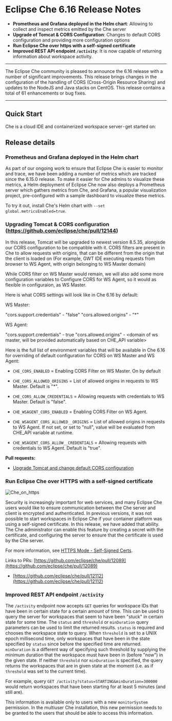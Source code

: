 # Eclipse Che 6.16 Release Notes

* **Prometheus and Grafana deployed in the Helm chart**: Allowing to collect and inspect metrics emitted by the Che server
* **Upgrade of Tomcat & CORS Configuration**: Changes to default CORS configuration and providing more configuration options
* **Run Eclipse Che over https with a self-signed certificate**
* **Improved REST API endpoint `/activity`**: It is now capable of returning information about
workspace activity.

---

The Eclipse Che community is pleased to announce the 6.16 release with a number of significant improvements. This release brings changes in the configuration of the handling of CORS (Cross-Origin Resource Sharing) and updates to the NodeJS and Java stacks on CentOS. This release contains a total of 61 enhancements or bug fixes.

---

## Quick Start

Che is a cloud IDE and containerized workspace server - get started on:

## Release details

### Prometheus and Grafana deployed in the Helm chart
As part of our ongoing work to ensure that Eclipse Che is easier to monitor and trace, we have been
adding a number of metrics which are tracked since the 6.15.0 release. To make it easier for Che 
admins to visualize these metrics, a Helm deployment of Eclipse Che now also deploys a Prometheus 
server which gathers metrics from Che, and Grafana, a popular visualization project, pre-configured 
with a sample dashboard to visualize these metrics.

To try it out, install Che's Helm chart with `--set global.metricsEnabled=true`. 

### Upgrading Tomcat & CORS configuration (https://github.com/eclipse/che/pull/12144)

In this release, Tomcat  will be upgraded to newest version 8.5.35, alongisde our CORS configuration to be compatible with it.
CORS filters are present in Che to allow requests with origins, that can be different from the origin that the client is loaded on (For example, GWT IDE executing requests from browser to WS Agent, with origin belonging to WS Master domain)

While CORS filter on WS Master would remain, we will also add some more configuration variables to Configure CORS for WS Agent, so it would as flexible in configuraion, as WS Master.

Here is what CORS settings will look like in Che 6.16 by default:

WS Master:

"cors.support.credentials" - "false"
"cors.allowed.origins" - "*"

WS Agent:

"cors.support.credentials" - true
"cors.allowed.origins" - <domain of ws master, will be provided automatically based on CHE_API variable>

Here is the full list of environment variables that will be available in Che 6.16 for overriding of default configuration for CORS on WS Master and WS Agent: 

* `CHE_CORS_ENABLED` = Enabling CORS Filter on WS Master. On by default
* `CHE_CORS_ALLOWED_ORIGINS` = List of allowed origins in requests to WS Master. Default is "*".
* `CHE_CORS_ALLOW_CREDENTIALS` = Allowing requests with credentials to WS Master. Default is "false".

* `CHE_WSAGENT_CORS_ENABLED` = Enabling CORS Filter on WS Agent. 
* `CHE_WSAGENT_CORS_ALLOWED__ORIGINS` = List of allowed origins in requests to WS Agent. If not set, or set to "null", value will be evaluated from CHE_API variable at runtime.
* `CHE_WSAGENT_CORS_ALLOW__CREDENTIALS` = Allowing requests with credentials to WS Agent. Default is "true".

**Pull requests:**
* [Upgrade Tomcat and change default CORS configuration](https://github.com/eclipse/che/pull/12144)

### Run Eclipse Che over HTTPS with a self-signed certificate

![Che_on_https](https://www.eclipse.org/che/docs/images/workspaces/chrome_cert.png)

Security is increasingly important for web services, and many Eclipse Che users would like to ensure communication between the Che server and client is encrypted and authenticated. In previous versions, it was not possible to start workspaces in Eclipse Che if your container platform was using a self-signed certificate. In this release, we have added that ability. The Che administrator can enable this feature by creating a secret with the certificate, and configuring the server to ensure that the certificate is used by the Che server.

For more information, see [HTTPS Mode - Self-Signed Certs](https://www.eclipse.org/che/docs/che-6/openshift-config.html#https-mode---self-signed-certs).

Links to PRs:
[https://github.com/eclipse/che/pull/12089](https://github.com/eclipse/che/pull/12089)
* [https://github.com/eclipse/che/pull/12112](https://github.com/eclipse/che/pull/12112)


### Improved REST API endpoint `/activity`

The `/activity` endpoint now accepts `GET` queries for workspace IDs that have been in certain state
for a certain amount of time. This can be used to query the server for workspaces that seem to have
been "stuck" in certain state for some time. The `status` and `threshold` or `minDuration`
query parameters can be used to limit the returned results. `status` is required and chooses the
workspace state to query. When `threshold` is set to a UNIX epoch millisecond time, only workspaces
that have been in the state specified by `status` since before the specified time are returned.
`minDuration` is a different way of specifying such threshold by supplying the minimum duration
that the workspace must have been in (before "now") in the given state. If neither `threshold`
nor `minDuration` is specified, the query returns the workspaces that are in given state at the
moment (i.e. as if `threshold` was set to the current time). 

For example, query `GET /activity?status=STARTING&minDuration=300000` would return workspaces
that have been starting for at least 5 minutes (and still are).

This information is available only to users with a new `monitorSystem` permission. In the multiuser
Che installation, this new permission needs to be granted to the users that should be able to access
this information.

